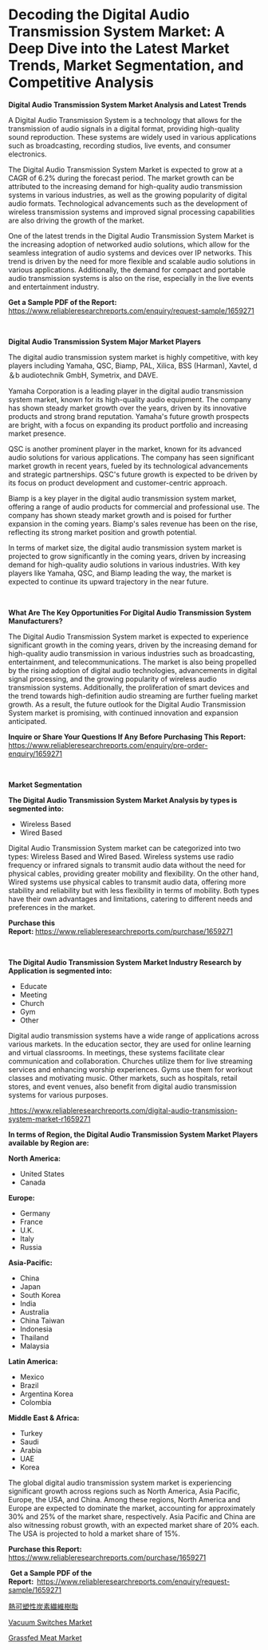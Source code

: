 <p><h1>Decoding the Digital Audio Transmission System Market: A Deep Dive into the Latest Market Trends, Market Segmentation, and Competitive Analysis</h1></p><p><strong>Digital Audio Transmission System Market Analysis and Latest Trends</strong></p>
<p><p>A Digital Audio Transmission System is a technology that allows for the transmission of audio signals in a digital format, providing high-quality sound reproduction. These systems are widely used in various applications such as broadcasting, recording studios, live events, and consumer electronics.</p><p>The Digital Audio Transmission System Market is expected to grow at a CAGR of 6.2% during the forecast period. The market growth can be attributed to the increasing demand for high-quality audio transmission systems in various industries, as well as the growing popularity of digital audio formats. Technological advancements such as the development of wireless transmission systems and improved signal processing capabilities are also driving the growth of the market.</p><p>One of the latest trends in the Digital Audio Transmission System Market is the increasing adoption of networked audio solutions, which allow for the seamless integration of audio systems and devices over IP networks. This trend is driven by the need for more flexible and scalable audio solutions in various applications. Additionally, the demand for compact and portable audio transmission systems is also on the rise, especially in the live events and entertainment industry.</p></p>
<p><strong>Get a Sample PDF of the Report:&nbsp;</strong> <a href="https://www.reliableresearchreports.com/enquiry/request-sample/1659271">https://www.reliableresearchreports.com/enquiry/request-sample/1659271</a></p>
<p>&nbsp;</p>
<p><strong>Digital Audio Transmission System Major Market Players</strong></p>
<p><p>The digital audio transmission system market is highly competitive, with key players including Yamaha, QSC, Biamp, PAL, Xilica, BSS (Harman), Xavtel, d＆b audiotechnik GmbH, Symetrix, and DAVE.</p><p>Yamaha Corporation is a leading player in the digital audio transmission system market, known for its high-quality audio equipment. The company has shown steady market growth over the years, driven by its innovative products and strong brand reputation. Yamaha's future growth prospects are bright, with a focus on expanding its product portfolio and increasing market presence.</p><p>QSC is another prominent player in the market, known for its advanced audio solutions for various applications. The company has seen significant market growth in recent years, fueled by its technological advancements and strategic partnerships. QSC's future growth is expected to be driven by its focus on product development and customer-centric approach.</p><p>Biamp is a key player in the digital audio transmission system market, offering a range of audio products for commercial and professional use. The company has shown steady market growth and is poised for further expansion in the coming years. Biamp's sales revenue has been on the rise, reflecting its strong market position and growth potential.</p><p>In terms of market size, the digital audio transmission system market is projected to grow significantly in the coming years, driven by increasing demand for high-quality audio solutions in various industries. With key players like Yamaha, QSC, and Biamp leading the way, the market is expected to continue its upward trajectory in the near future.</p></p>
<p>&nbsp;</p>
<p><strong>What Are The Key Opportunities For Digital Audio Transmission System Manufacturers?</strong></p>
<p><p>The Digital Audio Transmission System market is expected to experience significant growth in the coming years, driven by the increasing demand for high-quality audio transmission in various industries such as broadcasting, entertainment, and telecommunications. The market is also being propelled by the rising adoption of digital audio technologies, advancements in digital signal processing, and the growing popularity of wireless audio transmission systems. Additionally, the proliferation of smart devices and the trend towards high-definition audio streaming are further fueling market growth. As a result, the future outlook for the Digital Audio Transmission System market is promising, with continued innovation and expansion anticipated.</p></p>
<p><strong>Inquire or Share Your Questions If Any Before Purchasing This Report:</strong> <a href="https://www.reliableresearchreports.com/enquiry/pre-order-enquiry/1659271">https://www.reliableresearchreports.com/enquiry/pre-order-enquiry/1659271</a></p>
<p>&nbsp;</p>
<p><strong>Market Segmentation</strong></p>
<p><strong>The Digital Audio Transmission System Market Analysis by types is segmented into:</strong></p>
<p><ul><li>Wireless Based</li><li>Wired Based</li></ul></p>
<p><p>Digital Audio Transmission System market can be categorized into two types: Wireless Based and Wired Based. Wireless systems use radio frequency or infrared signals to transmit audio data without the need for physical cables, providing greater mobility and flexibility. On the other hand, Wired systems use physical cables to transmit audio data, offering more stability and reliability but with less flexibility in terms of mobility. Both types have their own advantages and limitations, catering to different needs and preferences in the market.</p></p>
<p><strong>Purchase this Report:&nbsp;</strong><a href="https://www.reliableresearchreports.com/purchase/1659271">https://www.reliableresearchreports.com/purchase/1659271</a></p>
<p>&nbsp;</p>
<p><strong>The Digital Audio Transmission System Market Industry Research by Application is segmented into:</strong></p>
<p><ul><li>Educate</li><li>Meeting</li><li>Church</li><li>Gym</li><li>Other</li></ul></p>
<p><p>Digital audio transmission systems have a wide range of applications across various markets. In the education sector, they are used for online learning and virtual classrooms. In meetings, these systems facilitate clear communication and collaboration. Churches utilize them for live streaming services and enhancing worship experiences. Gyms use them for workout classes and motivating music. Other markets, such as hospitals, retail stores, and event venues, also benefit from digital audio transmission systems for various purposes.</p></p>
<p><a href="https://www.reliableresearchreports.com/digital-audio-transmission-system-market-r1659271">&nbsp;https://www.reliableresearchreports.com/digital-audio-transmission-system-market-r1659271</a></p>
<p><strong>In terms of Region, the Digital Audio Transmission System Market Players available by Region are:</strong></p>
<p>
    <p> <strong> North America: </strong>
        <ul>
            <li>United States</li>
            <li>Canada</li>
        </ul>
        </p> 
    <p> <strong> Europe: </strong>
        <ul>
            <li>Germany</li>
            <li>France</li>
            <li>U.K.</li>
            <li>Italy</li>
            <li>Russia</li>
        </ul>
        </p> 
    <p> <strong> Asia-Pacific: </strong>
        <ul>
            <li>China</li>
            <li>Japan</li>
            <li>South Korea</li>
            <li>India</li>
            <li>Australia</li>
            <li>China Taiwan</li>
            <li>Indonesia</li>
            <li>Thailand</li>
            <li>Malaysia</li>
        </ul>
        </p> 
    <p> <strong> Latin America: </strong>
        <ul>
            <li>Mexico</li>
            <li>Brazil</li>
            <li>Argentina Korea</li>
            <li>Colombia</li>
        </ul>
        </p> 
    <p> <strong> Middle East & Africa: </strong>
        <ul>
            <li>Turkey</li>
            <li>Saudi</li>
            <li>Arabia</li>
            <li>UAE</li>
            <li>Korea</li>
        </ul>
    </p>
    </p>
<p><p>The global digital audio transmission system market is experiencing significant growth across regions such as North America, Asia Pacific, Europe, the USA, and China. Among these regions, North America and Europe are expected to dominate the market, accounting for approximately 30% and 25% of the market share, respectively. Asia Pacific and China are also witnessing robust growth, with an expected market share of 20% each. The USA is projected to hold a market share of 15%.</p></p>
<p><strong>Purchase this Report: </strong><a href="https://www.reliableresearchreports.com/purchase/1659271">https://www.reliableresearchreports.com/purchase/1659271</a></p>
<p>&nbsp;<strong>Get a Sample PDF of the Report:&nbsp;&nbsp;</strong><a href="https://www.reliableresearchreports.com/enquiry/request-sample/1659271">https://www.reliableresearchreports.com/enquiry/request-sample/1659271</a></p>
<p><strong></strong></p>
<p><p><a href="https://github.com/schmahlson/Market-Research-Report-List-2/blob/main/392512996263.md">熱可塑性炭素繊維樹脂</a></p><p><a href="https://www.linkedin.com/pulse/vacuum-switches-market-competitive-analysis-trends-forecast-utrme">Vacuum Switches Market</a></p><p><a href="https://www.linkedin.com/pulse/grassfed-meat-market-competitive-analysis-trends-forecast-fepke">Grassfed Meat Market</a></p></p>
